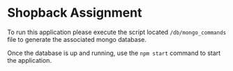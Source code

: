 # Shopback Assignment

To run this application please execute the script located `/db/mongo_commands` file to generate the associated mongo database.

Once the database is up and running, use the `npm start` command to start the application.